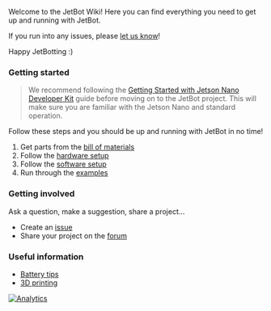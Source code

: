 Welcome to the JetBot Wiki!  Here you can find everything you need to get up and running with JetBot. 

If you run into any issues, please [let us know](../../issues)!

Happy JetBotting :)

### Getting started

> We recommend following the [Getting Started with Jetson Nano Developer Kit](https://developer.nvidia.com/embedded/learn/get-started-jetson-nano-devkit) guide before moving on to the JetBot project.  This will make sure you are familiar with the Jetson Nano and standard operation.

Follow these steps and you should be up and running with JetBot in no time!

1. Get parts from the [bill of materials](bill-of-materials)
2. Follow the [hardware setup](hardware-setup)
3. Follow the [software setup](software-setup)
4. Run through the [examples](examples)

### Getting involved

Ask a question, make a suggestion, share a project...

<!--* Join the [chat server](https://discord.gg/Ady6NtF)-->
* Create an [issue](../../issues)
* Share your project on the [forum](https://devtalk.nvidia.com/default/board/139/jetson-embedded-systems/)

### Useful information

* [Battery tips](battery-tips)
* [3D printing](3D-printing)

[![Analytics](https://ga-beacon.appspot.com/UA-135919510-1/jetbot/wiki/Home?pixel)](https://github.com/igrigorik/ga-beacon)